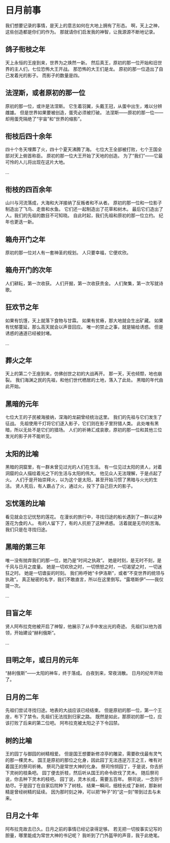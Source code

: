 # 日月前事

我们想要记录的事情，是天上的意志如何在大地上拥有了形态。
啊，天上之神，这些创造都是你们的作为。
那就请你们启发我的神智，让我源源不断地记录。

## 鸽子衔枝之年

天上永恒的王座到来，世界为之焕然一新。
然后真王，原初的那一位开始和旧世界的主人们，七位恐怖大王开战。
那恐怖的大王们是龙。
原初的那一位造出了自己发着光的影子。
而影子的数量是四。

## 法涅斯，或者原初的那一位

原初的那一位，或许是法涅斯。
它生着羽翼，头戴王冠，从蛋中出生，难以分辨雌雄。
但是世界如果要被创造，蛋壳必须被打破。
法涅斯——原初的那一位——却用蛋壳隔绝了“宇宙”和“世界的缩影”。

## 衔枝后四十余年

四十个冬天埋葬了火，四十个夏天沸腾了海。
七位大王全部被打败，七个王国全部对天上俯首称臣。
原初的那一位大王开始了天地的创造。
为了“我们”——它最可怜的人儿将出现在这片大地。

…

## 衔枝的四百余年

山川与河流落成，大海和大洋接纳了反叛者和不从者。
原初的那一位和一位影子制造出了飞鸟、走兽和水鱼。
它们还一起制造出了花草和树木。
最后它们造出了人。我们的先祖的数目不可知晓。
自此时起，我们先祖和原初的那一位立约。
纪年也更迭一新。

## 箱舟开门之年

原初的那一位对人有一套神圣的规划。
人只要幸福，它便欢欣。

## 箱舟开门的次年

人们耕耘，第一次收获。
人们开掘，第一次收获贵金。
人们聚集，第一次写就诗歌。

## 狂欢节之年

如果有饥馑，天上就落下食物与甘霖。
如果有贫瘠，那大地就会生出矿藏。
如果有忧郁蔓延，那么高天就会以声音回应。
唯一的禁止之事，就是输给诱惑。
但是诱惑的通道已经被封堵。

…

## 葬火之年

天上的第二个王座到来，仿佛创世之初的大战再开。
那一天，天也倾颓，地也崩裂。
我们海渊之民的先祖，和他们世代栖居的土地，落入了此处。
黑暗的年代由此开始。

## 黑暗的元年

七位大王的子民被海接纳，深海的龙嗣曾经统治这里。
我们的先祖与它们发生了征战。
先祖使用千灯将它们逐入影子，它们则在影子里狩猎人类。
此处唯有黑暗，所以无处不是它们的猎场。
人们的祈祷汇成哀歌，原初的那一位和其他三位发光的影子并不能听见。

## 太阳的比喻

黑暗的洞窟里，有一群未曾见过光的人们在生活。
有一位见过太阳的贤人，对着洞窟的众人描绘着光之下的生活与太阳的伟大。
他见众人无法理解，于是点起了火。
人们于是开始崇拜火，以为这个是太阳，甚至开始习惯了黑暗与火光的生活。
贤人死后，有人霸占了火，通过火，投下了自己巨大的影子。

## 忘忧莲的比喻

看见就会忘记忧愁的莲花。
在漫长的旅行中，寻找归途的船长遇到了一群以这种莲花为食的人。
有的人留下了，有的人抗拒了这种诱惑。
活着就是无尽的苦海。我们只是在寻找归途。

## 黑暗的第三年

唯一没有抛弃我们的那一位，她乃是“时间之执政”。
她是时刻，是无时不刻，是千风与日月之度量。
她是一切欢欣之时，一切愤怒之时，一切渴望之时，一切迷狂之时。
她是一切谵妄的时刻。
我们称呼她“卡伊洛斯”，或者“不变世界的统领与执政”。
真正秘密的名字，我们不敢直言，所以在这里倒写。“露塔斯伊”——我仅提一次。

…

## 目盲之年

贤人阿布拉克他被开启了神智，他展示了从手中发出光的奇迹。
先祖们以他为首领，开始建设“赫利俄斯”。

…

## 目明之年，或日月的元年

“赫利俄斯”——太阳的神车，终于落成。
白夜到来，常夜消散。
日月的纪年开始了。

## 日月的二年

先祖们尝试寻找归途。地表的大战应该已经结束。
但是原初的那一位，第一个王座，布下了禁令。先祖们无法找到归家之路。
既然是如此，那原初的那一位，应该打败了后来的第二位吧。
阿布拉克被太阳之子下令囚禁。

## 树的比喻

王的园丁与御园的树精相爱。
但是国王想要新修凉亭的雕梁，需要砍伐最有灵气的那一棵灵木。
国王是原初的那位之化身，因此园丁无法违逆万王之王，唯有对着国王的祭司祈祷。
祭司乃是常世大神的化身。
祭司怜悯园丁，于是说，你去折下灵树的枝条吧。
园丁便去折枝，然后听从国王的命令砍伐了灵木。
随后祭司说，你去种下灵木的枝吧。
园丁说，灵木长成，需要五百年。
祭司说，一念则千劫尽。于是园丁在自家后院种下了树枝。
结果一瞬间，细枝长成了新树，那新树精是曾经树精的延续。
因为那时刻之神，可以把“种子”的“这一刻”带到过去与未来。

## 日月之十年

阿布拉克故去已久。日月之前的事情已经记录得足够。
若无把一切按事实记写的胆量，哪里能成为常世大神的书记呢？
我听到了门外盔甲的声音，我于此绝笔。

